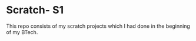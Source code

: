 # Scratch- S1
This repo consists of my scratch projects which I had done in the beginning of my BTech.
